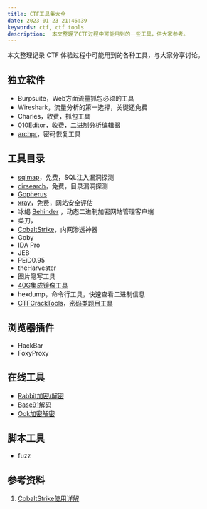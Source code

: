 ```yaml
---
title: CTF工具集大全
date: 2023-01-23 21:46:39
keywords: ctf, ctf tools
description:  本文整理了CTF过程中可能用到的一些工具，供大家参考。
---
```


本文整理记录 CTF 体验过程中可能用到的各种工具，与大家分享讨论。

## 独立软件

* Burpsuite，Web方面流量抓包必须的工具
* Wireshark，流量分析的第一选择，关键还免费
* Charles，收费，抓包工具
* 010Editor，收费，二进制分析编辑器
* [archpr](http://codelinks.cn/2023/03/04/ctf-tools-archpr/)，密码恢复工具

## 工具目录

* [sqlmap](http://codelinks.cn/2023/01/25/ctf-tools-sqlmap/)，免费，SQL注入漏洞探测
* [dirsearch](http://codelinks.cn/2023/01/26/ctf-tools-dirsearch/)，免费，目录漏洞探测
* [Gopherus](http://codelinks.cn/2023/01/27/ctf-tools-gopherus/)
* [xray](http://codelinks.cn/2023/02/24/ctf-tools-xray/)，免费，网站安全评估
* 冰蝎 [Behinder](https://github.com/rebeyond/Behinder/releases/) ，动态二进制加密网站管理客户端
* 菜刀，
* [CobaltStrike](https://www.cobaltstrike.com)，内网渗透神器
* Goby
* IDA Pro
* JEB
* PEiD0.95
* theHarvester
* 图片隐写工具
* [40G集成镜像工具](https://github.com/makoto56/penetration-suite-toolkit)
* hexdump，命令行工具，快速查看二进制信息
* [CTFCrackTools](https://github.com/0Chencc/CTFCrackTools)，[密码类题目工具](https://zhuanlan.zhihu.com/p/139492625)


## 浏览器插件

* HackBar
* FoxyProxy

## 在线工具

* [Rabbit加密/解密](https://www.sojson.com/encrypt_rabbit.html)
* [Base91解码](http://www.hiencode.com/base91.html)
* [Ook加密解密](https://www.splitbrain.org/services/ook)

## 脚本工具

* fuzz

## 参考资料

1. [CobaltStrike使用详解](https://zhuanlan.zhihu.com/p/359251293)